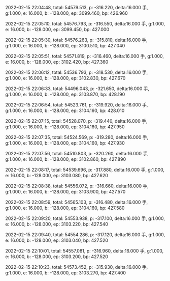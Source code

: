 2022-02-15 22:04:48, total: 54579.513, p: -316.220, delta:16.000 手, g:1.000, e: 16.000, b: -128.000, ep: 3099.460, bp: 426.960

2022-02-15 22:05:10, total: 54576.793, p: -316.550, delta:16.000 手, g:1.000, e: 16.000, b: -128.000, ep: 3099.450, bp: 427.000

2022-02-15 22:05:30, total: 54576.263, p: -315.810, delta:16.000 手, g:1.000, e: 16.000, b: -128.000, ep: 3100.510, bp: 427.040

2022-02-15 22:05:51, total: 54571.819, p: -316.460, delta:16.000 手, g:1.000, e: 16.000, b: -128.000, ep: 3102.420, bp: 427.360

2022-02-15 22:06:12, total: 54536.793, p: -318.530, delta:16.000 手, g:1.000, e: 16.000, b: -128.000, ep: 3102.830, bp: 427.670

2022-02-15 22:06:33, total: 54496.043, p: -321.650, delta:16.000 手, g:1.000, e: 16.000, b: -128.000, ep: 3103.870, bp: 428.190

2022-02-15 22:06:54, total: 54523.761, p: -319.920, delta:16.000 手, g:1.000, e: 16.000, b: -128.000, ep: 3104.160, bp: 428.010

2022-02-15 22:07:15, total: 54528.070, p: -319.440, delta:16.000 手, g:1.000, e: 16.000, b: -128.000, ep: 3104.160, bp: 427.950

2022-02-15 22:07:35, total: 54524.569, p: -319.280, delta:16.000 手, g:1.000, e: 16.000, b: -128.000, ep: 3104.160, bp: 427.930

2022-02-15 22:07:56, total: 54510.803, p: -320.260, delta:16.000 手, g:1.000, e: 16.000, b: -128.000, ep: 3102.860, bp: 427.890

2022-02-15 22:08:17, total: 54539.696, p: -317.880, delta:16.000 手, g:1.000, e: 16.000, b: -128.000, ep: 3103.080, bp: 427.620

2022-02-15 22:08:38, total: 54556.072, p: -316.660, delta:16.000 手, g:1.000, e: 16.000, b: -128.000, ep: 3103.900, bp: 427.570

2022-02-15 22:08:59, total: 54565.103, p: -316.480, delta:16.000 手, g:1.000, e: 16.000, b: -128.000, ep: 3104.160, bp: 427.580

2022-02-15 22:09:20, total: 54553.938, p: -317.100, delta:16.000 手, g:1.000, e: 16.000, b: -128.000, ep: 3103.220, bp: 427.540

2022-02-15 22:09:40, total: 54554.286, p: -317.120, delta:16.000 手, g:1.000, e: 16.000, b: -128.000, ep: 3103.040, bp: 427.520

2022-02-15 22:10:01, total: 54557.081, p: -316.960, delta:16.000 手, g:1.000, e: 16.000, b: -128.000, ep: 3103.200, bp: 427.520

2022-02-15 22:10:23, total: 54573.452, p: -315.930, delta:16.000 手, g:1.000, e: 16.000, b: -128.000, ep: 3103.270, bp: 427.400